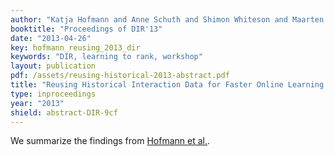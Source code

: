 ```yaml
---
author: "Katja Hofmann and Anne Schuth and Shimon Whiteson and Maarten de Rijke"
booktitle: "Proceedings of DIR'13"
date: "2013-04-26"
key: hofmann_reusing_2013_dir
keywords: "DIR, learning to rank, workshop"
layout: publication
pdf: /assets/reusing-historical-2013-abstract.pdf
title: "Reusing Historical Interaction Data for Faster Online Learning to Rank for IR (Abstract)"
type: inproceedings
year: "2013"
shield: abstract-DIR-9cf
---
```


We summarize the findings from [Hofmann et al.](/publications/hofmann_2013_reusing).
